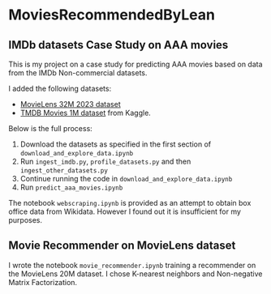 # MoviesRecommendedByLean

## IMDb datasets Case Study on AAA movies

This is my project on a case study for predicting AAA movies based on data from the IMDb Non-commercial datasets.

I added the following datasets: 
- [MovieLens 32M 2023 dataset](https://grouplens.org/datasets/movielens/)
- [TMDB Movies 1M dataset](https://www.kaggle.com/datasets/asaniczka/tmdb-movies-dataset-2023-930k-movies) from Kaggle. 

Below is the full process:
1. Download the datasets as specified in the first section of `download_and_explore_data.ipynb`
2. Run `ingest_imdb.py`, `profile_datasets.py` and then `ingest_other_datasets.py`
3. Continue running the code in `download_and_explore_data.ipynb`
4. Run `predict_aaa_movies.ipynb`

The notebook `webscraping.ipynb` is provided as an attempt to obtain box office data from Wikidata. However I found out it is insufficient for my purposes. 


## Movie Recommender on MovieLens dataset
I wrote the notebook `movie_recommender.ipynb` training a recommender on the MovieLens 20M dataset.
I chose K-nearest neighbors and Non-negative Matrix Factorization.